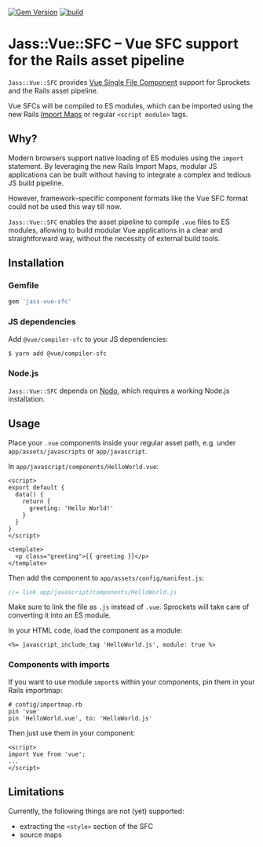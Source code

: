 [![Gem Version](https://badge.fury.io/rb/jass-vue-sfc.svg)](http://badge.fury.io/rb/jass-vue-sfc)
[![build](https://github.com/mtgrosser/jass-vue-sfc/actions/workflows/build.yml/badge.svg)](https://github.com/mtgrosser/jass-vue-sfc/actions/workflows/build.yml)

# Jass::Vue::SFC – Vue SFC support for the Rails asset pipeline

`Jass::Vue::SFC` provides [Vue Single File Component](https://v3.vuejs.org/guide/single-file-component.html) support for Sprockets and the Rails asset pipeline.

Vue SFCs will be compiled to ES modules, which can be imported using the new Rails [Import Maps](https://github.com/rails/importmap-rails) or regular `<script module>` tags.

## Why?

Modern browsers support native loading of ES modules using the `import` statement.
By leveraging the new Rails Import Maps, modular JS applications can be built
without having to integrate a complex and tedious JS build pipeline. 

However, framework-specific component formats like the Vue SFC format could not be used this
way till now.

`Jass::Vue::SFC` enables the asset pipeline to compile `.vue` files to ES modules,
allowing to build modular Vue applications in a clear and straightforward way,
without the necessity of external build tools.

## Installation

### Gemfile
```ruby
gem 'jass-vue-sfc'
```

### JS dependencies
Add `@vue/compiler-sfc` to your JS dependencies:
```sh
$ yarn add @vue/compiler-sfc
```

### Node.js

`Jass::Vue::SFC` depends on [Nodo](https://github.com/mtgrosser/nodo), which requires a working Node.js installation.

## Usage

Place your `.vue` components inside your regular asset path, e.g. under `app/assets/javascripts` or `app/javascript`.

In `app/javascript/components/HelloWorld.vue`:

```vue
<script>
export default {
  data() {
    return {
      greeting: 'Hello World!'
    }
  }
}
</script>

<template>
  <p class="greeting">{{ greeting }}</p>
</template>
```

Then add the component to `app/assets/config/manifest.js`:

```js
//= link app/javascript/components/HelloWorld.js
```

Make sure to link the file as `.js` instead of `.vue`. Sprockets will take care of
converting it into an ES module.

In your HTML code, load the component as a module:

```erb
<%= javascript_include_tag 'HelloWorld.js', module: true %>
```

### Components with imports

If you want to use module `import`s within your components, pin them in your Rails importmap:

```
# config/importmap.rb
pin 'vue'
pin 'HelloWorld.vue', to: 'HelloWorld.js'
```

Then just use them in your component:

```vue
<script>
import Vue from 'vue';
...
</script>
```

## Limitations

Currently, the following things are not (yet) supported:

- extracting the `<style>` section of the SFC
- source maps
